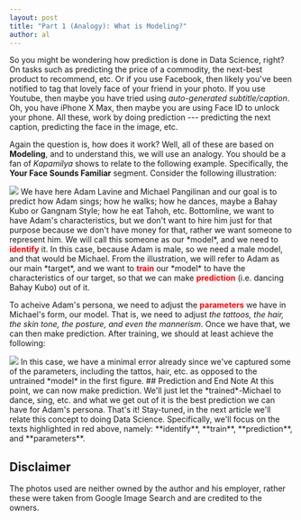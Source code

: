 ```yaml
---
layout: post
title: "Part 1 (Analogy): What is Modeling?"
author: al
---
```

So you might be wondering how prediction is done in Data Science, right? On tasks such as predicting the price of a commodity, the next-best product to recommend, etc. Or if you use Facebook, then likely you've been notified to tag that lovely face of your friend in your photo. If you use Youtube, then maybe you have tried using *auto-generated subtitle/caption*. Oh, you have iPhone X Max, then maybe you are using Face ID to unlock your phone. All these, work by doing prediction --- predicting the next caption, predicting the face in the image, etc. 

Again the question is, how does it work? Well, all of these are based on **Modeling**, and to understand this, we will use an analogy. You should be a fan of *Kapamilya* shows to relate to the following example. Specifically, the **Your Face Sounds Familiar** segment. Consider the following illustration:
<!-- more -->

<img src="{{ site.baseurl }}/assets/img/img1.png">
We have here Adam Lavine and Michael Pangilinan and our goal is to predict how Adam sings; how he walks; how he dances, maybe a Bahay Kubo or Gangnam Style; how he eat Tahoh, etc. Bottomline, we want to have Adam's characteristics, but we don't want to hire him just for that purpose because we don't have money for that, rather we want someone to represent him. We will call this someone as our *model*, and we need to <span style="color:red;"><b>identify</b></span> it. In this case, because Adam is male, so we need a male model, and that would be Michael. From the illustration, we will refer to Adam as our main *target*, and we want to <span style="color:red;"><b>train</b></span> our *model* to have the characteristics of our target, so that we can make <span style="color:red;"><b>prediction</b></span> (i.e. dancing Bahay Kubo) out of it.

To acheive Adam's persona, we need to adjust the <span style="color:red;"><b>parameters</b></span> we have in Michael's form, our model. That is, we need to adjust *the tattoos, the hair, the skin tone, the posture, and even the mannerism*. Once we have that, we can then make prediction. After training, we should at least achieve the following:

<img src="{{ site.baseurl }}/assets/img/img2.png">
In this case, we have a minimal error already since we've captured some of the parameters, including the tattos, hair, etc. as opposed to the untrained *model* in the first figure.
## Prediction and End Note
At this point, we can now make prediction. We'll just let the *trained*-Michael to dance, sing, etc. and what we get out of it is the best prediction we can have for Adam's persona. That's it! Stay-tuned, in the next article we'll relate this concept to doing Data Science. Specifically, we'll focus on the texts highlighted in red above, namely: **identify**, **train**, **prediction**, and **parameters**.

## Disclaimer
The photos used are neither owned by the author and his employer, rather these were taken from Google Image Search and are credited to the owners.